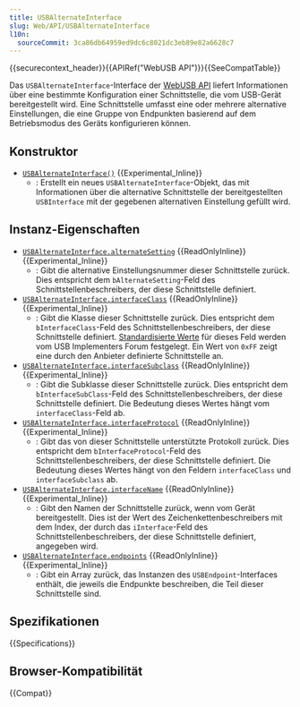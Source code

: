```yaml
---
title: USBAlternateInterface
slug: Web/API/USBAlternateInterface
l10n:
  sourceCommit: 3ca86db64959ed9dc6c8021dc3eb89e82a6628c7
---
```


{{securecontext_header}}{{APIRef("WebUSB API")}}{{SeeCompatTable}}

Das `USBAlternateInterface`-Interface der [WebUSB API](/de/docs/Web/API/WebUSB_API) liefert Informationen über eine bestimmte Konfiguration einer Schnittstelle, die vom USB-Gerät bereitgestellt wird. Eine Schnittstelle umfasst eine oder mehrere alternative Einstellungen, die eine Gruppe von Endpunkten basierend auf dem Betriebsmodus des Geräts konfigurieren können.

## Konstruktor

- [`USBAlternateInterface()`](/de/docs/Web/API/USBAlternateInterface/USBAlternateInterface) {{Experimental_Inline}}
  - : Erstellt ein neues `USBAlternateInterface`-Objekt, das mit Informationen über die alternative Schnittstelle der bereitgestellten `USBInterface` mit der gegebenen alternativen Einstellung gefüllt wird.

## Instanz-Eigenschaften

- [`USBAlternateInterface.alternateSetting`](/de/docs/Web/API/USBAlternateInterface/alternateSetting) {{ReadOnlyInline}} {{Experimental_Inline}}
  - : Gibt die alternative Einstellungsnummer dieser Schnittstelle zurück. Dies entspricht dem `bAlternateSetting`-Feld des Schnittstellenbeschreibers, der diese Schnittstelle definiert.
- [`USBAlternateInterface.interfaceClass`](/de/docs/Web/API/USBAlternateInterface/interfaceClass) {{ReadOnlyInline}} {{Experimental_Inline}}
  - : Gibt die Klasse dieser Schnittstelle zurück. Dies entspricht dem `bInterfaceClass`-Feld des Schnittstellenbeschreibers, der diese Schnittstelle definiert. [Standardisierte Werte](https://www.usb.org/defined-class-codes) für dieses Feld werden vom USB Implementers Forum festgelegt. Ein Wert von `0xFF` zeigt eine durch den Anbieter definierte Schnittstelle an.
- [`USBAlternateInterface.interfaceSubclass`](/de/docs/Web/API/USBAlternateInterface/interfaceSubclass) {{ReadOnlyInline}} {{Experimental_Inline}}
  - : Gibt die Subklasse dieser Schnittstelle zurück. Dies entspricht dem `bInterfaceSubClass`-Feld des Schnittstellenbeschreibers, der diese Schnittstelle definiert. Die Bedeutung dieses Wertes hängt vom `interfaceClass`-Feld ab.
- [`USBAlternateInterface.interfaceProtocol`](/de/docs/Web/API/USBAlternateInterface/interfaceProtocol) {{ReadOnlyInline}} {{Experimental_Inline}}
  - : Gibt das von dieser Schnittstelle unterstützte Protokoll zurück. Dies entspricht dem `bInterfaceProtocol`-Feld des Schnittstellenbeschreibers, der diese Schnittstelle definiert. Die Bedeutung dieses Wertes hängt von den Feldern `interfaceClass` und `interfaceSubclass` ab.
- [`USBAlternateInterface.interfaceName`](/de/docs/Web/API/USBAlternateInterface/interfaceName) {{ReadOnlyInline}} {{Experimental_Inline}}
  - : Gibt den Namen der Schnittstelle zurück, wenn vom Gerät bereitgestellt. Dies ist der Wert des Zeichenkettenbeschreibers mit dem Index, der durch das `iInterface`-Feld des Schnittstellenbeschreibers, der diese Schnittstelle definiert, angegeben wird.
- [`USBAlternateInterface.endpoints`](/de/docs/Web/API/USBAlternateInterface/endpoints) {{ReadOnlyInline}} {{Experimental_Inline}}
  - : Gibt ein Array zurück, das Instanzen des `USBEndpoint`-Interfaces enthält, die jeweils die Endpunkte beschreiben, die Teil dieser Schnittstelle sind.

## Spezifikationen

{{Specifications}}

## Browser-Kompatibilität

{{Compat}}
